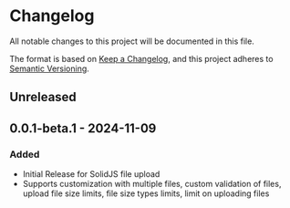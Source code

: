 # Changelog
All notable changes to this project will be documented in this file.

The format is based on [Keep a Changelog](https://keepachangelog.com/en/1.0.0/),
and this project adheres to [Semantic Versioning](https://semver.org/spec/v2.0.0.html).

## Unreleased

## 0.0.1-beta.1 - 2024-11-09
### Added
- Initial Release for SolidJS file upload
- Supports customization with multiple files, custom validation of files, upload file size limits, file size types limits, limit on uploading files
